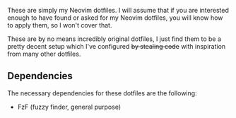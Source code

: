 These are simply my Neovim dotfiles. I will assume that if you are interested enough to have found or asked for my Neovim dotfiles, you will know how to apply them,
so I won't cover that.

These are by no means incredibly original dotfiles, I just find them to be a pretty decent setup which I've configured ~~by stealing code~~ with inspiration from many 
other dotfiles.

## Dependencies 
The necessary dependencies for these dotfiles are the following:
- FzF (fuzzy finder, general purpose)
